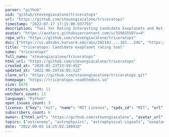 ```yaml
---
parser: "github"
uid: "github/stevengiacalone/triceratops"
url: "https://github.com/stevengiacalone/triceratops"
timestamp: "2022-07-17 17:15:00.937755"
description: "Tool for Rating Interesting Candidate Exoplanets and Reliability Analysis of Transits Originating from Proximate Stars"
avatar: "https://avatars.githubusercontent.com/u/35981550?v=4"
repo_url: "https://github.com/stevengiacalone/triceratops"
doi: ["https://ui.adsabs.harvard.edu/abs/2021AJ....161...24G", "https://ui.adsabs.harvard.edu/abs/2020ascl.soft02004G/abstract"]
title: "triceratops: Candidate exoplanet rating tool"
name: "triceratops"
full_name: "stevengiacalone/triceratops"
html_url: "https://github.com/stevengiacalone/triceratops"
created_at: "2020-01-23T23:59:45Z"
updated_at: "2022-06-29T16:05:52Z"
clone_url: "https://github.com/stevengiacalone/triceratops.git"
homepage: "https://triceratops.readthedocs.io"
size: 8676
stargazers_count: 11
watchers_count: 11
language: "Python"
open_issues_count: 3
license: {"key": "mit", "name": "MIT License", "spdx_id": "MIT", "url": "https://api.github.com/licenses/mit", "node_id": "MDc6TGljZW5zZTEz"}
subscribers_count: 6
owner: {"html_url": "https://github.com/stevengiacalone", "avatar_url": "https://avatars.githubusercontent.com/u/35981550?v=4", "login": "stevengiacalone", "type": "User"}
topics: ["astronomy", "astrophysics", "astrophysical-signals", "exoplanets", "exoplanet-transits", "statistical-analysis"]
date: "2022-09-03 14:25:02.180410"
---
```


